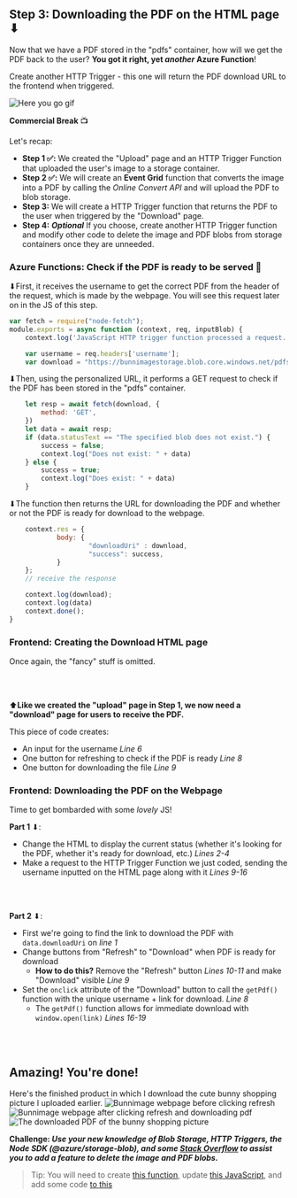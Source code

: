 ## Step 3: Downloading the PDF on the HTML page ⬇
Now that we have a PDF stored in the "pdfs" container, how will we get the PDF back to the user? **You got it right, yet *another* Azure Function**!

Create another HTTP Trigger - this one will return the PDF download URL to the frontend when triggered.

![Here you go gif](https://media.giphy.com/media/MYx9qA5yTknqgb4abz/giphy.gif)

**Commercial Break** 📺

Let's recap:
* **Step 1 ✅:** We created the "Upload" page and an HTTP Trigger Function that uploaded the user's image to a storage container.
* **Step 2 ✅:** We will create an **Event Grid** function that converts the image into a PDF by calling the *Online Convert API* and will upload the PDF to blob storage.
* **Step 3:** We will create a HTTP Trigger function that returns the PDF to the user when triggered by the "Download" page.
* **Step 4:** ***Optional*** If you choose, create another HTTP Trigger function and modify other code to delete the image and PDF blobs from storage containers once they are unneeded.

### Azure Functions: Check if the PDF is ready to be served 🍝

⬇First, it receives the username to get the correct PDF from the header of the request, which is made by the webpage. You will see this request later on in the JS of this step.
```js
var fetch = require("node-fetch");
module.exports = async function (context, req, inputBlob) {
    context.log('JavaScript HTTP trigger function processed a request.');

    var username = req.headers['username'];
    var download = "https://bunnimagestorage.blob.core.windows.net/pdfs/" + username + ".pdf";
```

⬇Then, using the personalized URL, it performs a GET request to check if the PDF has been stored in the "pdfs" container.
```js
    let resp = await fetch(download, {
        method: 'GET',
    })
    let data = await resp;
    if (data.statusText == "The specified blob does not exist.") {
        success = false;
        context.log("Does not exist: " + data)
    } else {
        success = true;
        context.log("Does exist: " + data)
    }

```

⬇The function then returns the URL for downloading the PDF and whether or not the PDF is ready for download to the webpage.
```js
    context.res = {
            body: {
                    "downloadUri" : download,
                    "success": success,
            }
    };
    // receive the response

    context.log(download);
    context.log(data)
    context.done();
}
```

### Frontend: Creating the Download HTML page

Once again, the "fancy" stuff is omitted. 

<script src="https://gist.github.com/emsesc/f727674180de797ba7c55ebd4124eef0.js"></script>

<br />
<br />

⬆**Like we created the "upload" page in Step 1, we now need a "download" page for users to receive the PDF.**

This piece of code creates:
- An input for the username *Line 6*
- One button for refreshing to check if the PDF is ready *Line 8*
- One button for downloading the file *Line 9*

### Frontend: Downloading the PDF on the Webpage

<!-- Intersperse these comments with your code -->
Time to get bombarded with some *lovely* JS!

**Part 1** ⬇:

* Change the HTML to display the current status (whether it's looking for the PDF, whether it's ready for download, etc.) *Lines 2-4*
* Make a request to the HTTP Trigger Function we just coded, sending the username inputted on the HTML page along with it *Lines 9-16*

<script src="https://gist.github.com/emsesc/39f52ee0928f19f709324a1427b9b89f.js"></script>

<br />
<br />

**Part 2** ⬇:

* First we're going to find the link to download the PDF with `data.downloadUri` on *line 1*
* Change buttons from "Refresh" to "Download" when PDF is ready for download
  * **How to do this?** Remove the "Refresh" button *Lines 10-11* and make "Download" visible *Line 9*
* Set the `onclick` attribute of the "Download" button to call the `getPdf()` function with the unique username + link for download. *Line 8*
  * The `getPdf()` function allows for immediate download with `window.open(link)` *Lines 16-19*
  
<script src="https://gist.github.com/emsesc/3eeb6e52e5f8598f226a62e9e809647a.js"></script>

<br />
<br />

## Amazing! You're done! 

Here's the finished product in which I download the cute bunny shopping picture I uploaded earlier.
![Bunnimage webpage before clicking refresh](https://user-images.githubusercontent.com/69332964/99192741-95d4ad00-2742-11eb-8b77-f0c9e6d159d7.png)
![Bunnimage webpage after clicking refresh and downloading pdf](https://user-images.githubusercontent.com/69332964/99192756-b00e8b00-2742-11eb-9fea-dc64a9083c63.png)
![The downloaded PDF of the bunny shopping picture](https://user-images.githubusercontent.com/69332964/99192766-bbfa4d00-2742-11eb-8371-630af1b21778.png)

**Challenge: *Use your new knowledge of Blob Storage, HTTP Triggers, the Node SDK (@azure/storage-blob), and some [Stack Overflow](https://stackoverflow.com/questions/60716837/how-to-delete-a-blob-from-azure-blob-v12-sdk-for-node-js) to assist you to add a feature to delete the image and PDF blobs.***
> Tip: You will need to create [this function](https://github.com/emsesc/bunnimage/blob/main/azure/deletePDF.js), update [this JavaScript](https://github.com/emsesc/bunnimage/blob/main/js/download.js), and add some code [to this](https://github.com/emsesc/bunnimage/blob/main/azure/convertImage.js)
